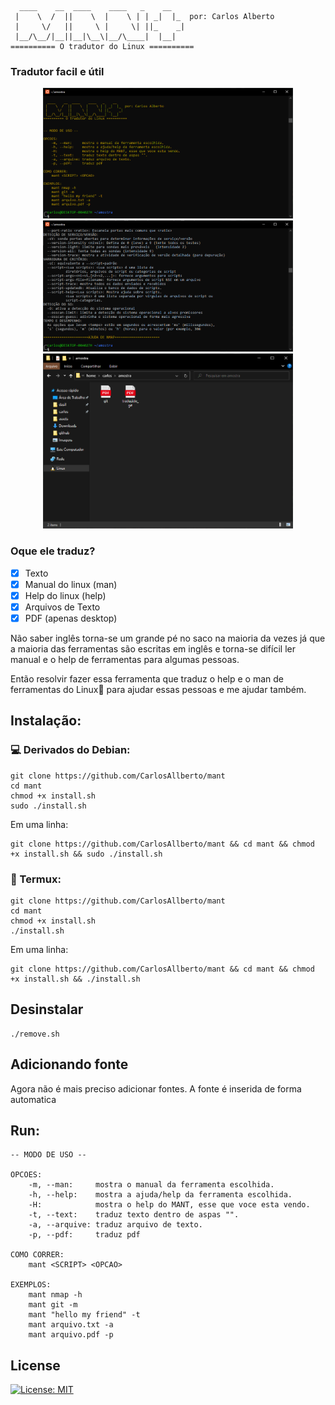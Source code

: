 ```
  ____    __  ____    ____   _    __    
 |    \  /  ||    \  |    \ | | _|  |_  por: Carlos Alberto
 |     \/   ||     \ |     \| ||_    _| 
 |__/\__/|__||__|\__\|__/\____|  |__|   
========== O tradutor do Linux ==========
```

<h3>Tradutor facil e útil</h3>

<div align=center>
    <img src="./assets/img1.png" width="400px" />
    <img src="./assets/img2.png" width="400px">
    <img src="./assets/img3.png" width="400px">
</div>

### Oque ele traduz?

- [x] Texto
- [x] Manual do linux (man)
- [x] Help do linux (help)
- [x] Arquivos de Texto
- [x] PDF (apenas desktop)

Não saber inglês torna-se um grande pé no saco na maioria da vezes já que a maioria das ferramentas são escritas em inglês e torna-se difícil ler manual e o help de ferramentas para algumas pessoas.

Então resolvir fazer essa ferramenta que traduz o help e o man de ferramentas do Linux🐧 para ajudar essas pessoas e me ajudar também.


## Instalação:
### 💻 Derivados do Debian:

```
git clone https://github.com/CarlosAllberto/mant
cd mant
chmod +x install.sh
sudo ./install.sh
```

Em uma linha:

```
git clone https://github.com/CarlosAllberto/mant && cd mant && chmod +x install.sh && sudo ./install.sh
```

### 📱 Termux:

```
git clone https://github.com/CarlosAllberto/mant
cd mant
chmod +x install.sh
./install.sh
```

Em uma linha:

```
git clone https://github.com/CarlosAllberto/mant && cd mant && chmod +x install.sh && ./install.sh
```

## Desinstalar

```
./remove.sh
```

## Adicionando fonte
Agora não é mais preciso adicionar fontes.
A fonte é inserida de forma automatica

## Run:

```
-- MODO DE USO --

OPCOES:
    -m, --man:     mostra o manual da ferramenta escolhida.
    -h, --help:    mostra a ajuda/help da ferramenta escolhida.
    -H:            mostra o help do MANT, esse que voce esta vendo.
    -t, --text:    traduz texto dentro de aspas "".
    -a, --arquive: traduz arquivo de texto.
    -p, --pdf:     traduz pdf

COMO CORRER:
    mant <SCRIPT> <OPCAO>

EXEMPLOS:
    mant nmap -h
    mant git -m
    mant "hello my friend" -t
    mant arquivo.txt -a
    mant arquivo.pdf -p
```

## License

[![License: MIT](https://img.shields.io/github/license/gcla/termshark.svg?color=yellow)](LICENSE)
